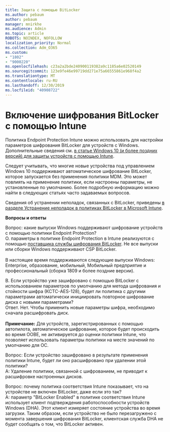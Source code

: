 ```yaml
---
title: Защита с помощью BitLocker
ms.author: pebaum
author: pebaum
manager: mnirkhe
ms.audience: Admin
ms.topic: article
ROBOTS: NOINDEX, NOFOLLOW
localization_priority: Normal
ms.collection: Adm_O365
ms.custom:
- "1802"
- "9000220"
ms.openlocfilehash: c23a2a2bde240900119382a9c1185a6e02520149
ms.sourcegitcommit: 123e9fe46e99719dd271e75a66555861e968f4a2
ms.translationtype: MT
ms.contentlocale: ru-RU
ms.lasthandoff: 12/30/2019
ms.locfileid: "40908722"
---
```

# <a name="enabling-bitlocker-encryption-with-intune"></a>Включение шифрования BitLocker с помощью Intune

 Политика Endpoint Protection Intune можно использовать для настройки параметров шифрования BitLocker для устройств с Windows. Дополнительные сведения см. [в статье Windows 10 (и более поздних версий) для защиты устройств с помощью Intune](https://docs.microsoft.com/intune/endpoint-protection-windows-10#windows-encryption).
 
Следует учитывать, что многие новые устройства под управлением Windows 10 поддерживают автоматическое шифрование BitLocker, которое запускается без применения политики MDM. Это может повлиять на применение политики, если настроены параметры, не установленные по умолчанию. Более подробную информацию можно найти в следующих статьях часто задаваемых вопросов.
 
Сведения об устранении неполадок, связанных с BitLocker, приведены [в разделе Устранение неполадок в политиках BitLocker в Microsoft Intune](https://docs.microsoft.com/intune/protect/troubleshoot-bitlocker-policies).
 
 
**Вопросы и ответы**

 Вопрос: какие выпуски Windows поддерживают шифрование устройств с помощью политики Endpoint Protection?<br>
 О. параметры в политике Endpoint Protection в Intune реализуются с помощью [поставщика службы шифрования BitLocker](https://docs.microsoft.com/windows/client-management/mdm/bitlocker-csp). Не все выпуски или сборки Windows поддерживают CSP BitLocker. <br><br>
      В настоящее время поддерживаются следующие выпуски Windows: Enterprise, образование, мобильный, Мобильный предприятие и профессиональный (сборка 1809 и более поздние версии).
 
В. Если устройство уже зашифровано с помощью BitLocker с использованием параметров по умолчанию для метода шифрования и стойкости шифра (КСТС-AES-128), будет ли политика с другими параметрами автоматически инициировать повторное шифрование диска с новыми параметрами?<br>
Ответ. Нет. Чтобы применить новые параметры шифра, необходимо сначала расшифровать диск.<br><br>
**Примечание:** Для устройств, зарегистрированных с помощью автопилота, автоматическое шифрование, которое будет происходить во время OOBE, не активируется до оценки политики Intune, что позволяет использовать параметры политики на месте значений по умолчанию для ОС.
 
Вопрос: Если устройство зашифровано в результате применения политики Intune, будет ли оно расшифровано при удалении этой политики?<br>
А: Удаление политики, связанной с шифрованием, не приводит к расшифровке настроенных дисков.
 
Вопрос: почему политика соответствия Intune показывает, что на устройстве не включен BitLocker, даже если это так?<br>
A: параметр "BitLocker Enabled" в политике соответствия Intune использует клиент подтверждения работоспособности устройств Windows (DHA). Этот клиент измеряет состояние устройства во время загрузки. Таким образом, если устройство не было перезагружено с момента завершения шифрования BitLocker, клиентская служба DHA не будет сообщать о том, что BitLocker активен.
 
 